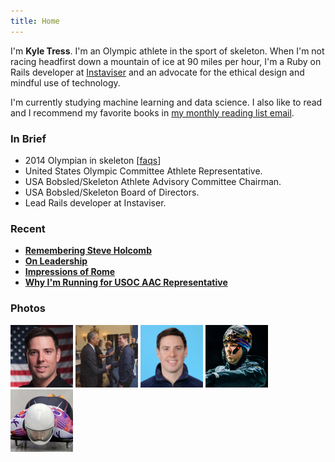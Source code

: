 ```yaml
---
title: Home
---
```


I'm **Kyle Tress**. I'm an Olympic athlete in the sport of skeleton. When I'm not racing headfirst down a mountain of ice at 90 miles per hour, I'm a Ruby on Rails developer at [Instaviser](http://www.instaviser.com) and an advocate for the ethical design and mindful use of technology.

I'm currently studying machine learning and data science. I also like to read and I recommend my favorite books in [my monthly reading list email](/newsletter).

### In Brief

- 2014 Olympian in skeleton [[faqs](/faqs)]
- United States Olympic Committee Athlete Representative.
- USA Bobsled/Skeleton Athlete Advisory Committee Chairman.
- USA Bobsled/Skeleton Board of Directors.
- Lead Rails developer at Instaviser.

### Recent

- **[Remembering Steve Holcomb](/writing/remembering-steve)**
- **[On Leadership](/writing/leadership)**
- **[Impressions of Rome](/writing/rome)**
- **[Why I'm Running for USOC AAC Representative](/writing/usoc-aac-rep)**

### Photos

<a href="/uploads/kyletress-full.jpg"><img src="/uploads/kyletress-thumb.jpg" width="100" height="100"></a>
<a href="/uploads/obama-tress-full.jpg"><img src="/uploads/obama-tress-thumb.jpg" width="100" height="100"></a>
<a href="/uploads/tress-usoc-full.jpg"><img src="/uploads/tress-usoc-thumb.jpg" width="100" height="100"></a>
<a href="/uploads/tress-helmet-full.jpg"><img src="/uploads/tress-helmet-thumb.jpg" width="100" height="100"></a>
<a href="/uploads/tress-sled-full.jpg"><img src="/uploads/tress-sled-thumb.jpg" width="100" height="100"></a>
